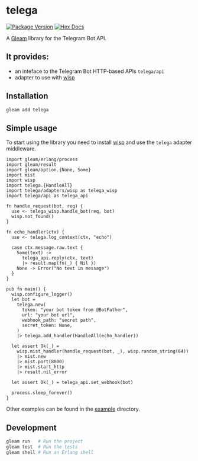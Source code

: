 # telega

[![Package Version](https://img.shields.io/hexpm/v/telega)](https://hex.pm/packages/telega)
[![Hex Docs](https://img.shields.io/badge/hex-docs-ffaff3)](https://hexdocs.pm/telega/)

A [Gleam](https://gleam.run/) library for the Telegram Bot API.

## It provides:

- an inteface to the Telegram Bot HTTP-based APIs `telega/api`
- adapter to use with [wisp](https://github.com/gleam-wisp/wisp)

## Installation

```sh
gleam add telega
```

## Simple usage

To start using the library you need to install [wisp](https://github.com/gleam-wisp/wisp) and use the `telega` adapter middleware.

```gleam
import gleam/erlang/process
import gleam/result
import gleam/option.{None, Some}
import mist
import wisp
import telega.{HandleAll}
import telega/adapters/wisp as telega_wisp
import telega/api as telega_api

fn handle_request(bot, req) {
  use <- telega_wisp.handle_bot(req, bot)
  wisp.not_found()
}

fn echo_handler(ctx) {
  use <- telega.log_context(ctx, "echo")

  case ctx.message.raw.text {
    Some(text) ->
      telega_api.reply(ctx, text)
      |> result.map(fn(_) { Nil })
    None -> Error("No text in message")
  }
}

pub fn main() {
  wisp.configure_logger()
  let bot =
    telega.new(
      token: "your bot token from @BotFather",
      url: "your bot url",
      webhook_path: "secret path",
      secret_token: None,
    )
    |> telega.add_handler(HandleAll(echo_handler))

  let assert Ok(_) =
    wisp.mist_handler(handle_request(bot, _), wisp.random_string(64))
    |> mist.new
    |> mist.port(8000)
    |> mist.start_http
    |> result.nil_error

  let assert Ok(_) = telega_api.set_webhook(bot)

  process.sleep_forever()
}
```

Other examples can be found in the [example](./example) directory.

## Development

```sh
gleam run   # Run the project
gleam test  # Run the tests
gleam shell # Run an Erlang shell
```
